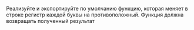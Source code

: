 Реализуйте и экспортируйте по умолчанию функцию, 
которая меняет в строке регистр каждой буквы на противоположный. 
Функция должна возвращать полученный результат
